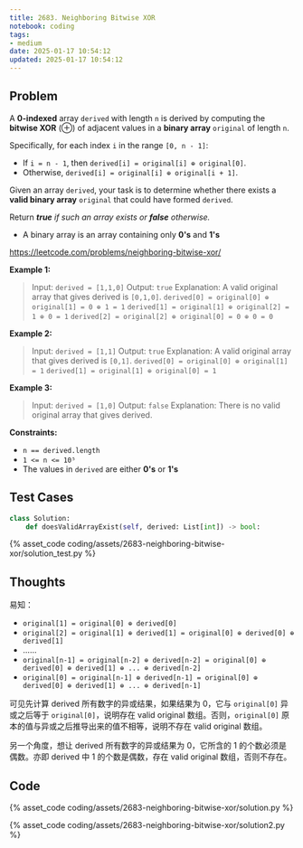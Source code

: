 ```yaml
---
title: 2683. Neighboring Bitwise XOR
notebook: coding
tags:
- medium
date: 2025-01-17 10:54:12
updated: 2025-01-17 10:54:12
---
```

## Problem

A **0-indexed** array `derived` with length `n` is derived by computing the **bitwise XOR** (⊕) of adjacent values in a **binary array** `original` of length `n`.

Specifically, for each index `i` in the range `[0, n - 1]`:

- If `i = n - 1`, then `derived[i] = original[i] ⊕ original[0]`.
- Otherwise, `derived[i] = original[i] ⊕ original[i + 1]`.

Given an array `derived`, your task is to determine whether there exists a **valid binary array** `original` that could have formed `derived`.

Return _**true** if such an array exists or **false** otherwise._

- A binary array is an array containing only **0's** and **1's**

<https://leetcode.com/problems/neighboring-bitwise-xor/>

**Example 1:**

> Input: `derived = [1,1,0]`
> Output: `true`
> Explanation: A valid original array that gives derived is `[0,1,0]`.
> `derived[0] = original[0] ⊕ original[1] = 0 ⊕ 1 = 1`
> `derived[1] = original[1] ⊕ original[2] = 1 ⊕ 0 = 1`
> `derived[2] = original[2] ⊕ original[0] = 0 ⊕ 0 = 0`

**Example 2:**

> Input: `derived = [1,1]`
> Output: `true`
> Explanation: A valid original array that gives derived is `[0,1]`.
> `derived[0] = original[0] ⊕ original[1] = 1`
> `derived[1] = original[1] ⊕ original[0] = 1`

**Example 3:**

> Input: `derived = [1,0]`
> Output: `false`
> Explanation: There is no valid original array that gives derived.

**Constraints:**

- `n == derived.length`
- `1 <= n <= 10⁵`
- The values in `derived` are either **0's** or **1's**

## Test Cases

``` python
class Solution:
    def doesValidArrayExist(self, derived: List[int]) -> bool:
```

{% asset_code coding/assets/2683-neighboring-bitwise-xor/solution_test.py %}

## Thoughts

易知：

- `original[1] = original[0] ⊕ derived[0]`
- `original[2] = original[1] ⊕ derived[1] = original[0] ⊕ derived[0] ⊕ derived[1]`
- ……
- `original[n-1] = original[n-2] ⊕ derived[n-2] = original[0] ⊕ derived[0] ⊕ derived[1] ⊕ ... ⊕ derived[n-2]`
- `original[0] = original[n-1] ⊕ derived[n-1] = original[0] ⊕ derived[0] ⊕ derived[1] ⊕ ... ⊕ derived[n-1]`

可见先计算 derived 所有数字的异或结果，如果结果为 0，它与 `original[0]` 异或之后等于 `original[0]`，说明存在 valid original 数组。否则，`original[0]` 原本的值与异或之后推导出来的值不相等，说明不存在 valid original 数组。

另一个角度，想让 derived 所有数字的异或结果为 0，它所含的 1 的个数必须是偶数。亦即 derived 中 1 的个数是偶数，存在 valid original 数组，否则不存在。

## Code

{% asset_code coding/assets/2683-neighboring-bitwise-xor/solution.py %}

{% asset_code coding/assets/2683-neighboring-bitwise-xor/solution2.py %}
